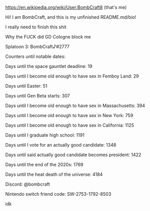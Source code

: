https://en.wikipedia.org/wiki/User:BombCraft8 (that's me)

Hi! I am BombCraft, and this is my unfinished README.md/bio!

I really need to finish this shit

Why the FUCK did GD Cologne block me

Splatoon 3: BombCraft♪#2777

Counters until notable dates:

Days until the space gauntlet deadline: 19

Days until I become old enough to have sex in Femboy Land: 29

Days until Easter: 51

Days until Gen Beta starts: 307

Days until I become old enough to have sex in Massachusetts: 394

Days until I become old enough to have sex in New York: 759

Days until I become old enough to have sex in California: 1125

Days until I graduate high school: 1191

Days until I vote for an actually good candidate: 1348

Days until said actually good candidate becomes president: 1422

Days until the end of the 2020s: 1769

Days until the heat death of the universe: 4184

Discord: @bombcraft

Nintendo switch friend code: SW-2753-1792-8503

idk
